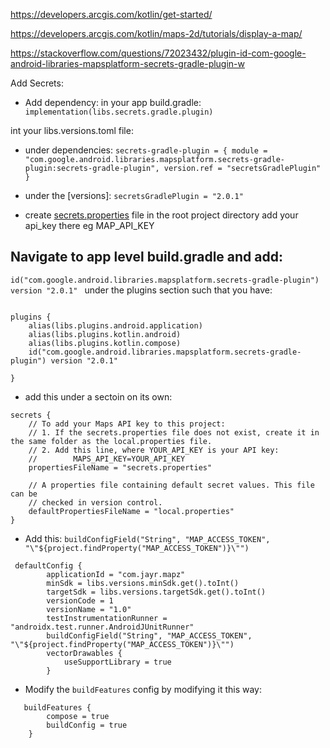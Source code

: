 https://developers.arcgis.com/kotlin/get-started/

https://developers.arcgis.com/kotlin/maps-2d/tutorials/display-a-map/

https://stackoverflow.com/questions/72023432/plugin-id-com-google-android-libraries-mapsplatform-secrets-gradle-plugin-w


Add Secrets: 
- Add dependency: 
in your app build.gradle:
 ` implementation(libs.secrets.gradle.plugin)`

int your libs.versions.toml file: 
 
- under dependencies:
`secrets-gradle-plugin = { module = "com.google.android.libraries.mapsplatform.secrets-gradle-plugin:secrets-gradle-plugin", version.ref = "secretsGradlePlugin" }`

- under the [versions]:
`secretsGradlePlugin = "2.0.1"`


- create [secrets.properties](secrets.properties) file in the root project directory
add your api_key there eg MAP_API_KEY

Navigate to app level build.gradle and add:
- 
`id("com.google.android.libraries.mapsplatform.secrets-gradle-plugin") version "2.0.1" ` 
under the plugins section such that you have:


```agsl

plugins {
    alias(libs.plugins.android.application)
    alias(libs.plugins.kotlin.android)
    alias(libs.plugins.kotlin.compose)
    id("com.google.android.libraries.mapsplatform.secrets-gradle-plugin") version "2.0.1"

}
```

- add this under a sectoin on its own:
```agsl
secrets {
    // To add your Maps API key to this project:
    // 1. If the secrets.properties file does not exist, create it in the same folder as the local.properties file.
    // 2. Add this line, where YOUR_API_KEY is your API key:
    //        MAPS_API_KEY=YOUR_API_KEY
    propertiesFileName = "secrets.properties"

    // A properties file containing default secret values. This file can be
    // checked in version control.
    defaultPropertiesFileName = "local.properties"
}
```

- Add this: `buildConfigField("String", "MAP_ACCESS_TOKEN", "\"${project.findProperty("MAP_ACCESS_TOKEN")}\"")`

```agsl
 defaultConfig {
        applicationId = "com.jayr.mapz"
        minSdk = libs.versions.minSdk.get().toInt()
        targetSdk = libs.versions.targetSdk.get().toInt()
        versionCode = 1
        versionName = "1.0"
        testInstrumentationRunner = "androidx.test.runner.AndroidJUnitRunner"
        buildConfigField("String", "MAP_ACCESS_TOKEN", "\"${project.findProperty("MAP_ACCESS_TOKEN")}\"")
        vectorDrawables {
            useSupportLibrary = true
        }

```

- Modify the `buildFeatures` config by modifying it this way: 
```agsl
   buildFeatures {
        compose = true
        buildConfig = true
    }
```


